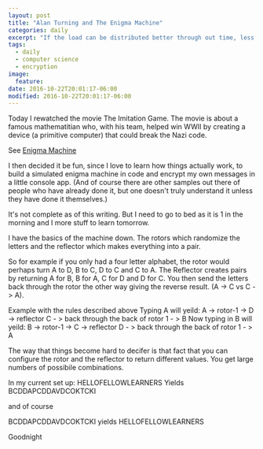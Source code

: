 ```yaml
---
layout: post
title: "Alan Turning and The Enigma Machine"
categories: daily
excerpt: "If the load can be distributed better through out time, less infrastructure is needed, less resources are needed."
tags:
  - daily
  - computer science
  - encryption
image:
  feature:
date: 2016-10-22T20:01:17-06:00
modified: 2016-10-22T20:01:17-06:00
---
```


Today I rewatched the movie The Imitation Game. The movie is about a famous mathematitian who, with his team, helped win WWII by creating a device (a primitive computer) that could break the Nazi code. 

See [Enigma Machine](https://en.wikipedia.org/wiki/Enigma_machine)

I then decided it be fun, since I love to learn how things actually work, to build a simulated enigma machine in code and encrypt my own messages in a little console app. (And of course there are other samples out there of people who have already done it, but one doesn't truly understand it unless they have done it themselves.) 

It's not complete as of this writing. But I need to go to bed as it is 1 in the morning and I more stuff to learn tomorrow.

I have the basics of the machine down. The rotors which randomize the letters and the reflector which makes everything into a pair. 

So for example if you only had a four letter alphabet, the rotor would perhaps turn A to D, B to C, D to C and C to A. The Reflector creates pairs by returning A for B, B for A, C for D and D for C. You then send the letters back through the rotor the other way giving the reverse result. (A -> C vs C -> A).

Example with the rules described above 
Typing A will yeild:
A -> rotor-1 -> D -> reflector C - > back through the back of rotor 1 - > B 
Now typing in B will yeild:
B -> rotor-1 -> C -> reflector D - > back through the back of rotor 1 - > A

The way that things become hard to decifer is that fact that you can configure the rotor and the reflector to return different values. You get large numbers of possibile combinations. 

In my current set up: 
HELLOFELLOWLEARNERS 
Yields 
BCDDAPCDDAVDCOKTCKI

and of course 

BCDDAPCDDAVDCOKTCKI
yields
HELLOFELLOWLEARNERS

Goodnight 
